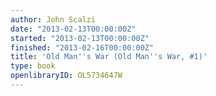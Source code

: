 ```yaml
---
author: John Scalzi
date: "2013-02-13T00:00:00Z"
started: "2013-02-13T00:00:00Z"
finished: "2013-02-16T00:00:00Z"
title: 'Old Man''s War (Old Man''s War, #1)'
type: book
openlibraryID: OL5734647W
---
```

